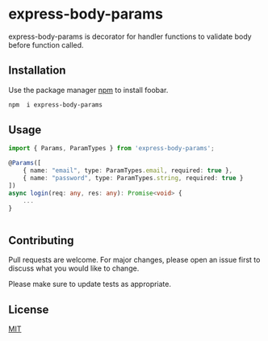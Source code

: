 # express-body-params

express-body-params is decorator for handler functions to validate body before function called.

## Installation

Use the package manager [npm](https://www.npmjs.com/package/express-body-params) to install foobar.

```bash
npm  i express-body-params
```

## Usage

```typescript
import { Params, ParamTypes } from 'express-body-params';

@Params([
    { name: "email", type: ParamTypes.email, required: true },
    { name: "password", type: ParamTypes.string, required: true }
])
async login(req: any, res: any): Promise<void> {
    ...
}



```

## Contributing
Pull requests are welcome. For major changes, please open an issue first to discuss what you would like to change.

Please make sure to update tests as appropriate.

## License
[MIT](https://choosealicense.com/licenses/mit/)
